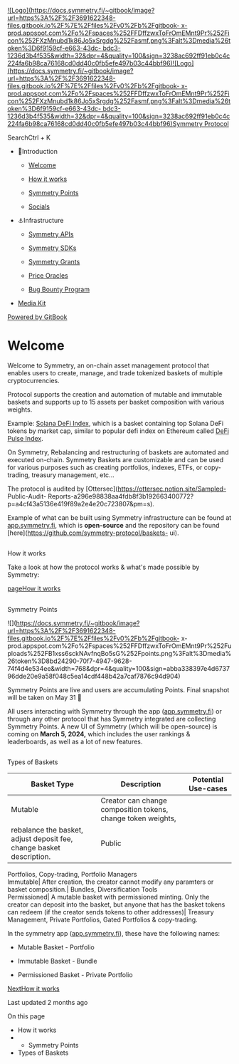 [![Logo](https://docs.symmetry.fi/~gitbook/image?url=https%3A%2F%2F3691622348-files.gitbook.io%2F%7E%2Ffiles%2Fv0%2Fb%2Fgitbook-
x-
prod.appspot.com%2Fo%2Fspaces%252FFDffzwxToFrOmEMnt9Pr%252Ficon%252FXzMnubd1k86Jo5xSrgdg%252Fasmf.png%3Falt%3Dmedia%26token%3D6f9159cf-e663-43dc-
bdc3-1236d3b4f535&width=32&dpr=4&quality=100&sign=3238ac692ff91eb0c4c224fa6b98ca76168cd0dd40c0fb5efe497b03c44bbf96)![Logo](https://docs.symmetry.fi/~gitbook/image?url=https%3A%2F%2F3691622348-files.gitbook.io%2F%7E%2Ffiles%2Fv0%2Fb%2Fgitbook-
x-
prod.appspot.com%2Fo%2Fspaces%252FFDffzwxToFrOmEMnt9Pr%252Ficon%252FXzMnubd1k86Jo5xSrgdg%252Fasmf.png%3Falt%3Dmedia%26token%3D6f9159cf-e663-43dc-
bdc3-1236d3b4f535&width=32&dpr=4&quality=100&sign=3238ac692ff91eb0c4c224fa6b98ca76168cd0dd40c0fb5efe497b03c44bbf96)Symmetry
Protocol](/)

SearchCtrl \+ K

  * 🚀Introduction

    * [Welcome](/)

    * [How it works](/introduction/how-it-works)

    * [Symmetry Points](/introduction/symmetry-points)

    * [Socials](/introduction/socials)

  * ⚓Infrastructure

    * [Symmetry APIs](/infrastructure/symmetry-apis)

    * [Symmetry SDKs](/infrastructure/symmetry-sdks)

    * [Symmetry Grants](/infrastructure/symmetry-grants)

    * [Price Oracles](/infrastructure/price-oracles)

    * [Bug Bounty Program](/infrastructure/bug-bounty-program)

  * [Media Kit](/media-kit)

[Powered by
GitBook](https://www.gitbook.com/?utm_source=content&utm_medium=trademark&utm_campaign=FDffzwxToFrOmEMnt9Pr)

# Welcome

Welcome to Symmetry, an on-chain asset management protocol that enables users
to create, manage, and trade tokenized baskets of multiple cryptocurrencies.

Protocol supports the creation and automation of mutable and immutable baskets
and supports up to 15 assets per basket composition with various weights.

Example: [Solana DeFi
Index](https://app.symmetry.fi/fund/9tZMvuRGbpEzv6RdR7GdtYzNpN8SE2Fub1WymoXsdpg),
which is a basket containing top Solana DeFi tokens by market cap, similar to
popular defi index on Ethereum called [DeFi Pulse
Index](https://indexcoop.com/products/defi-pulse-index).

On Symmetry, Rebalancing and restructuring of baskets are automated and
executed on-chain. Symmetry Baskets are customizable and can be used for
various purposes such as creating portfolios, indexes, ETFs, or copy-trading,
treasury management, etc...

The protocol is audited by [Ottersec](https://ottersec.notion.site/Sampled-
Public-Audit-
Reports-a296e98838aa4fdb8f3b192663400772?p=a4cf43a5136e419f89a2e4e20c723807&pm=s).

Example of what can be built using Symmetry infrastructure can be found at
[app.symmetry.fi](https://app.symmetry.fi), which is **open-source** and the
repository can be found [here](https://github.com/symmetry-protocol/baskets-
ui).

##

How it works

Take a look at how the protocol works & what's made possible by Symmetry:

[pageHow it works](/introduction/how-it-works)

##

##

Symmetry Points

![](https://docs.symmetry.fi/~gitbook/image?url=https%3A%2F%2F3691622348-files.gitbook.io%2F%7E%2Ffiles%2Fv0%2Fb%2Fgitbook-
x-
prod.appspot.com%2Fo%2Fspaces%252FFDffzwxToFrOmEMnt9Pr%252Fuploads%252FB1xss6sckNAvfnqBo5sG%252Fpoints.png%3Falt%3Dmedia%26token%3D8bd24290-70f7-4947-9628-74f4d4e534ee&width=768&dpr=4&quality=100&sign=abba338397e4d673796dde20e9a58f048c5ea14cdf448b42a7caf7876c94d904)

Symmetry Points are live and users are accumulating Points. Final snapshot
will be taken on May 31 👀

All users interacting with Symmetry through the app
([app.symmetry.fi](https://app.symmetry.fi)) or through any other protocol
that has Symmetry integrated are collecting Symmetry Points. A new UI of
Symmetry (which will be open-source) is coming on **March 5, 2024,** which
includes the user rankings & leaderboards, as well as a lot of new features.

##

Types of Baskets

Basket Type| Description| Potential Use-cases  
---|---|---  
Mutable| Creator can change composition tokens, change token weights,
rebalance the basket, adjust deposit fee, change basket description.| Public
Portfolios, Copy-trading, Portfolio Managers  
Immutable| After creation, the creator cannot modify any paramters or basket
composition.| Bundles, Diversification Tools  
Permissioned| A mutable basket with permissioned minting. Only the creator can
deposit into the basket, but anyone that has the basket tokens can redeem (if
the creator sends tokens to other addresses)| Treasury Management, Private
Portfolios, Gated Portfolios & copy-trading.  
  
In the symmetry app ([app.symmetry.fi](https://app.symmetry.fi)), these have
the following names:

  * Mutable Basket - Portfolio

  * Immutable Basket - Bundle

  * Permissioned Basket - Private Portfolio

[NextHow it works](/introduction/how-it-works)

Last updated 2 months ago

On this page

  * How it works
  *   * Symmetry Points
  * Types of Baskets

